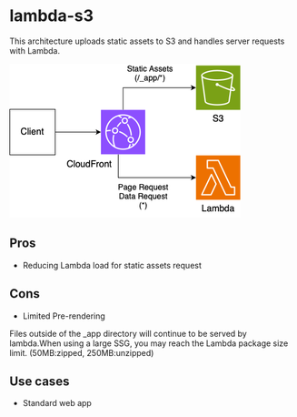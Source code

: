 # lambda-s3

This architecture uploads static assets to S3 and handles server requests with Lambda.

![architecture](./arch.png)

## Pros

- Reducing Lambda load for static assets request

## Cons

- Limited Pre-rendering

Files outside of the \_app directory will continue to be served by lambda.When using a large SSG, you may reach the Lambda package size limit. (50MB:zipped, 250MB:unzipped)

## Use cases

- Standard web app

